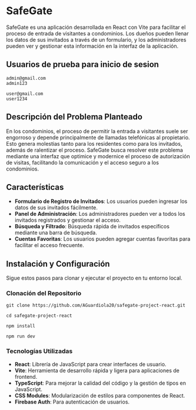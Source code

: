 # SafeGate

SafeGate es una aplicación desarrollada en React con Vite para facilitar el proceso de entrada de visitantes a condominios. Los dueños pueden llenar los datos de sus invitados a través de un formulario, y los administradores pueden ver y gestionar esta información en la interfaz de la aplicación.

## Usuarios de prueba para inicio de sesion

```
admin@gmail.com
admin123
```

```
user@gmail.com
user1234
```

## Descripción del Problema Planteado

En los condominios, el proceso de permitir la entrada a visitantes suele ser engorroso y depende principalmente de llamadas telefónicas al propietario. Esto genera molestias tanto para los residentes como para los invitados, además de ralentizar el proceso. SafeGate busca resolver este problema mediante una interfaz que optimice y modernice el proceso de autorización de visitas, facilitando la comunicación y el acceso seguro a los condominios.

## Características

- **Formulario de Registro de Invitados**: Los usuarios pueden ingresar los datos de sus invitados fácilmente.
- **Panel de Administración**: Los administradores pueden ver a todos los invitados registrados y gestionar el acceso.
- **Búsqueda y Filtrado**: Búsqueda rápida de invitados específicos mediante una barra de búsqueda.
- **Cuentas Favoritas**: Los usuarios pueden agregar cuentas favoritas para facilitar el acceso frecuente.

## Instalación y Configuración

Sigue estos pasos para clonar y ejecutar el proyecto en tu entorno local.

### Clonación del Repositorio

```
git clone https://github.com/AGuardiola20/safegate-project-react.git
```

```
cd safegate-project-react
```

```
npm install
```

```
npm run dev
```

### Tecnologías Utilizadas

- **React**: Librería de JavaScript para crear interfaces de usuario.
- **Vite**: Herramienta de desarrollo rápida y ligera para aplicaciones de frontend.
- **TypeScript**: Para mejorar la calidad del código y la gestión de tipos en JavaScript.
- **CSS Modules**: Modularización de estilos para componentes de React.
- **Firebase Auth**: Para autenticación de usuarios.
